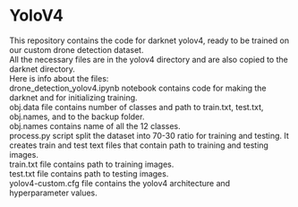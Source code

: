 # YoloV4
This repository contains the code for darknet yolov4, ready to be trained on our custom drone detection dataset.  
All the necessary files are in the yolov4 directory and are also copied to the darknet directory.  
Here is info about the files:  
drone_detection_yolov4.ipynb notebook contains code for making the darknet and for initializing training.  
obj.data file contains number of classes and path to train.txt, test.txt, obj.names, and to the backup folder.   
obj.names contains name of all the 12 classes.  
process.py script split the dataset into 70-30 ratio for training and testing. It creates train and test text files that contain path to training and testing images.  
train.txt file contains path to training images.  
test.txt file contains path to testing images.  
yolov4-custom.cfg file contains the yolov4 architecture and hyperparameter values.  

